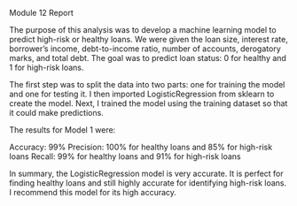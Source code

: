 Module 12 Report 

The purpose of this analysis was to develop a machine learning model to predict high-risk or healthy loans. We were given the loan size, interest rate, borrower’s income, debt-to-income ratio, number of accounts, derogatory marks, and total debt. The goal was to predict loan status: 0 for healthy and 1 for high-risk loans.

The first step was to split the data into two parts: one for training the model and one for testing it. I then imported LogisticRegression from sklearn to create the model. Next, I trained the model using the training dataset so that it could make predictions.

The results for Model 1 were:

Accuracy: 99%
Precision: 100% for healthy loans and 85% for high-risk loans
Recall: 99% for healthy loans and 91% for high-risk loans

In summary, the LogisticRegression model is very accurate. It is perfect for finding healthy loans and still highly accurate for identifying high-risk loans. I recommend this model for its high accuracy.